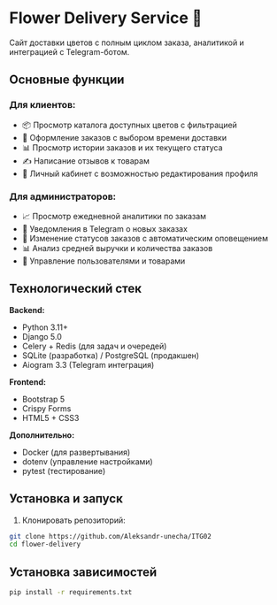 # Flower Delivery Service 🌸

Сайт доставки цветов с полным циклом заказа, аналитикой и интеграцией с Telegram-ботом.

## Основные функции

### Для клиентов:
- 📦 Просмотр каталога доступных цветов с фильтрацией
- 🛒 Оформление заказов с выбором времени доставки
- 📊 Просмотр истории заказов и их текущего статуса
- ✍️ Написание отзывов к товарам
- 👤 Личный кабинет с возможностью редактирования профиля

### Для администраторов:
- 📈 Просмотр ежедневной аналитики по заказам
- 🔔 Уведомления в Telegram о новых заказах
- 🚚 Изменение статусов заказов с автоматическим оповещением
- 📊 Анализ средней выручки и количества заказов
- 👥 Управление пользователями и товарами

## Технологический стек

**Backend:**
- Python 3.11+
- Django 5.0
- Celery + Redis (для задач и очередей)
- SQLite (разработка) / PostgreSQL (продакшен)
- Aiogram 3.3 (Telegram интеграция)

**Frontend:**
- Bootstrap 5
- Crispy Forms
- HTML5 + CSS3

**Дополнительно:**
- Docker (для развертывания)
- dotenv (управление настройками)
- pytest (тестирование)

## Установка и запуск

1. Клонировать репозиторий:
```bash
git clone https://github.com/Aleksandr-unecha/ITG02
cd flower-delivery
```

## Установка зависимостей

```bash
pip install -r requirements.txt
```
